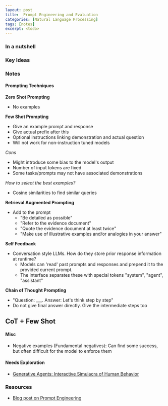 ```yaml
---
layout: post
title:  Prompt Engineering and Evaluation
categories: [Natural Language Processing]
tags: [notes]
excerpt: <todo>
---
```


### In a nutshell

### Key Ideas

### Notes
#### Prompting Techniques
**Zero Shot Prompting**
- No examples

**Few Shot Prompting**
- Give an example prompt and response
- Give actual prefix after this
- Optional instructions linking demonstration and actual question
- Will not work for non-instruction tuned models

*Cons*
- Might introduce some bias to the model's output
- Number of input tokens are fixed
- Some tasks/prompts may not have associated demonstrations

*How to select the best examples?*
- Cosine similarities to find similar queries

**Retrieval Augmented Prompting**
- Add to the prompt
    - "Be detailed as possible"
    - "Refer to the evidence document"
    - "Quote the evidence document at least twice"
    - "Make use of illustrative examples and/or analogies in your answer"

**Self Feedback**
- Conversation style LLMs. How do they store prior response information at runtime?
    - Models can 'read' past prompts and responses and prepend it to the provided current prompt.
    - The interface separates these with special tokens "system", "agent", "assistant"

**Chain of Thought Prompting**
- "Question: ___. Answer: Let's think step by step"
- Do not give final answer directly. Give the intermediate steps too


**CoT + Few Shot**
- 

#### Misc
- Negative examples (Fundamental negatives): Can find some success, but often difficult for the model to enforce them

#### Needs Exploration
- [Generative Agents: Interactive Simulacra of Human Behavior](https://arxiv.org/abs/2304.03442)

### Resources
- [Blog post on Prompt Engineering](https://lilianweng.github.io/posts/2023-03-15-prompt-engineering/)

